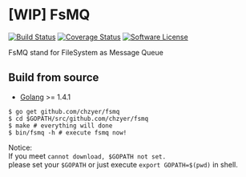 # [WIP] FsMQ

[![Build Status](https://travis-ci.org/chzyer/fsmq.svg?branch=master)](https://travis-ci.org/chzyer/fsmq)
[![Coverage Status](https://coveralls.io/repos/chzyer/fsmq/badge.svg?branch=master&service=github)](https://coveralls.io/github/chzyer/fsmq?branch=master)
[![Software License](https://img.shields.io/badge/license-MIT-brightgreen.svg)](LICENSE.md)

FsMQ stand for FileSystem as Message Queue

## Build from source

* [Golang](https://golang.org/dl/) >= 1.4.1

```{shell}
$ go get github.com/chzyer/fsmq
$ cd $GOPATH/src/github.com/chzyer/fsmq
$ make # everything will done
$ bin/fsmq -h # execute fsmq now!
```

Notice:  
If you meet `cannot download, $GOPATH not set.`  
please set your `$GOPATH` or just execute `export GOPATH=$(pwd)` in shell.
